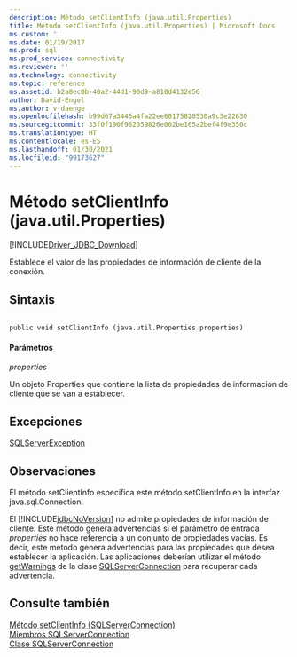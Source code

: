 ```yaml
---
description: Método setClientInfo (java.util.Properties)
title: Método setClientInfo (java.util.Properties) | Microsoft Docs
ms.custom: ''
ms.date: 01/19/2017
ms.prod: sql
ms.prod_service: connectivity
ms.reviewer: ''
ms.technology: connectivity
ms.topic: reference
ms.assetid: b2a8ec0b-40a2-44d1-90d9-a810d4132e56
author: David-Engel
ms.author: v-daenge
ms.openlocfilehash: b99d67a3446a4fa22ee60175820530a9c3e22630
ms.sourcegitcommit: 33f0f190f962059826e002be165a2bef4f9e350c
ms.translationtype: HT
ms.contentlocale: es-ES
ms.lasthandoff: 01/30/2021
ms.locfileid: "99173627"
---
```

# <a name="setclientinfo-method-javautilproperties"></a>Método setClientInfo (java.util.Properties)
[!INCLUDE[Driver_JDBC_Download](../../../includes/driver_jdbc_download.md)]

  Establece el valor de las propiedades de información de cliente de la conexión.  
  
## <a name="syntax"></a>Sintaxis  
  
```  
  
public void setClientInfo (java.util.Properties properties)  
```  
  
#### <a name="parameters"></a>Parámetros  
 *properties*  
  
 Un objeto Properties que contiene la lista de propiedades de información de cliente que se van a establecer.  
  
## <a name="exceptions"></a>Excepciones  
 [SQLServerException](../../../connect/jdbc/reference/sqlserverexception-class.md)  
  
## <a name="remarks"></a>Observaciones  
 El método setClientInfo especifica este método setClientInfo en la interfaz java.sql.Connection.  
  
 El [!INCLUDE[jdbcNoVersion](../../../includes/jdbcnoversion_md.md)] no admite propiedades de información de cliente. Este método genera advertencias si el parámetro de entrada *properties* no hace referencia a un conjunto de propiedades vacías. Es decir, este método genera advertencias para las propiedades que desea establecer la aplicación. Las aplicaciones deberían utilizar el método [getWarnings](../../../connect/jdbc/reference/getwarnings-method-sqlserverconnection.md) de la clase [SQLServerConnection](../../../connect/jdbc/reference/sqlserverconnection-class.md) para recuperar cada advertencia.  
  
## <a name="see-also"></a>Consulte también  
 [Método setClientInfo &#40;SQLServerConnection&#41;](../../../connect/jdbc/reference/setclientinfo-method-sqlserverconnection.md)   
 [Miembros SQLServerConnection](../../../connect/jdbc/reference/sqlserverconnection-members.md)   
 [Clase SQLServerConnection](../../../connect/jdbc/reference/sqlserverconnection-class.md)  
  
  
